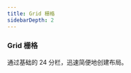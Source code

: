 ```yaml
---
title: Grid 栅格 
sidebarDepth: 2
---
```


### Grid 栅格

通过基础的 24 分栏，迅速简便地创建布局。

<ClientOnly>
  <grid-demos />
</ClientOnly>

